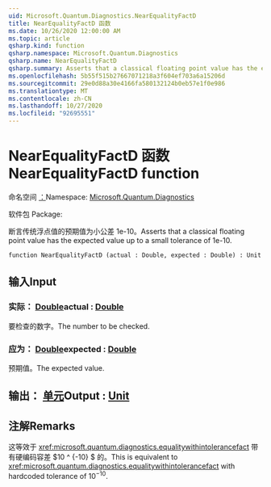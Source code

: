 ```yaml
---
uid: Microsoft.Quantum.Diagnostics.NearEqualityFactD
title: NearEqualityFactD 函数
ms.date: 10/26/2020 12:00:00 AM
ms.topic: article
qsharp.kind: function
qsharp.namespace: Microsoft.Quantum.Diagnostics
qsharp.name: NearEqualityFactD
qsharp.summary: Asserts that a classical floating point value has the expected value up to a small tolerance of 1e-10.
ms.openlocfilehash: 5b55f515b27667071218a3f604ef703a6a15206d
ms.sourcegitcommit: 29e0d88a30e4166fa580132124b0eb57e1f0e986
ms.translationtype: MT
ms.contentlocale: zh-CN
ms.lasthandoff: 10/27/2020
ms.locfileid: "92695551"
---
```

# <a name="nearequalityfactd-function"></a><span data-ttu-id="cb9ce-102">NearEqualityFactD 函数</span><span class="sxs-lookup"><span data-stu-id="cb9ce-102">NearEqualityFactD function</span></span>

<span data-ttu-id="cb9ce-103">命名空间 [：](xref:Microsoft.Quantum.Diagnostics)</span><span class="sxs-lookup"><span data-stu-id="cb9ce-103">Namespace: [Microsoft.Quantum.Diagnostics](xref:Microsoft.Quantum.Diagnostics)</span></span>

<span data-ttu-id="cb9ce-104">软件包 [](https://nuget.org/packages/)</span><span class="sxs-lookup"><span data-stu-id="cb9ce-104">Package: [](https://nuget.org/packages/)</span></span>


<span data-ttu-id="cb9ce-105">断言传统浮点值的预期值为小公差 1e-10。</span><span class="sxs-lookup"><span data-stu-id="cb9ce-105">Asserts that a classical floating point value has the expected value up to a small tolerance of 1e-10.</span></span>

```qsharp
function NearEqualityFactD (actual : Double, expected : Double) : Unit
```


## <a name="input"></a><span data-ttu-id="cb9ce-106">输入</span><span class="sxs-lookup"><span data-stu-id="cb9ce-106">Input</span></span>

### <a name="actual--double"></a><span data-ttu-id="cb9ce-107">实际： [Double](xref:microsoft.quantum.lang-ref.double)</span><span class="sxs-lookup"><span data-stu-id="cb9ce-107">actual : [Double](xref:microsoft.quantum.lang-ref.double)</span></span>

<span data-ttu-id="cb9ce-108">要检查的数字。</span><span class="sxs-lookup"><span data-stu-id="cb9ce-108">The number to be checked.</span></span>


### <a name="expected--double"></a><span data-ttu-id="cb9ce-109">应为： [Double](xref:microsoft.quantum.lang-ref.double)</span><span class="sxs-lookup"><span data-stu-id="cb9ce-109">expected : [Double](xref:microsoft.quantum.lang-ref.double)</span></span>

<span data-ttu-id="cb9ce-110">预期值。</span><span class="sxs-lookup"><span data-stu-id="cb9ce-110">The expected value.</span></span>



## <a name="output--unit"></a><span data-ttu-id="cb9ce-111">输出： [单元](xref:microsoft.quantum.lang-ref.unit)</span><span class="sxs-lookup"><span data-stu-id="cb9ce-111">Output : [Unit](xref:microsoft.quantum.lang-ref.unit)</span></span>



## <a name="remarks"></a><span data-ttu-id="cb9ce-112">注解</span><span class="sxs-lookup"><span data-stu-id="cb9ce-112">Remarks</span></span>

<span data-ttu-id="cb9ce-113">这等效于 <xref:microsoft.quantum.diagnostics.equalitywithintolerancefact> 带有硬编码容差 $10 ^ {-10} $ 的。</span><span class="sxs-lookup"><span data-stu-id="cb9ce-113">This is equivalent to <xref:microsoft.quantum.diagnostics.equalitywithintolerancefact> with hardcoded tolerance of $10^{-10}$.</span></span>